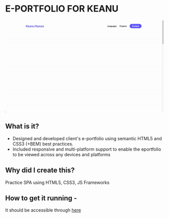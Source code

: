 # E-PORTFOLIO FOR KEANU 
![Preview](KeanuP.gif)

## What is it?

- Designed and developed client's e-portfolio using semantic HTML5 and CSS3 (+BEM) best practices.
- Included responsive and multi-platform support to enable the eportfolio to be viewed across any devices and platforms

## Why did I create this?

Practice SPA using HTML5, CSS3, JS Frameworks

## How to get it running -

It should be accessible through [here](https://diy-a.github.io/keanu-eportfolio)

